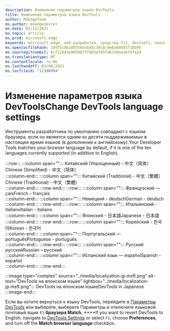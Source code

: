 ```yaml
---
description: Изменение параметров языка DevTools.
title: Изменение параметров языка DevTools
author: MSEdgeTeam
ms.author: msedgedevrel
ms.date: 02/12/2021
ms.topic: article
ms.prod: microsoft-edge
keywords: microsoft edge, веб-разработка, средства f12, devtools, локализация, лок, язык
ms.openlocfilehash: 14975c8b1807565eb45c38cbc9e6a6049171bb95
ms.sourcegitcommit: 6cf12643e9959873f8b5d785fd6158eeab74f424
ms.translationtype: MT
ms.contentlocale: ru-RU
ms.lasthandoff: 03/06/2021
ms.locfileid: "11398994"
---
```

# <a name="change-devtools-language-settings"></a><span data-ttu-id="6f82f-104">Изменение параметров языка DevTools</span><span class="sxs-lookup"><span data-stu-id="6f82f-104">Change DevTools language settings</span></span>  

<span data-ttu-id="6f82f-105">Инструменты разработчика по умолчанию совпадают с языком браузера, если он является одним из десяти поддерживаемых в настоящее время языков \(в дополнение к английскому\).</span><span class="sxs-lookup"><span data-stu-id="6f82f-105">Your Developer Tools matches your browser language by default, if it is one of the ten languages currently supported \(in addition to English\).</span></span>  

:::row:::
   :::column span="":::
      <span data-ttu-id="6f82f-106">Китайский \(Упрощенный\) - &#20013;&#25991;&#65288;&#31616;&#20307;&#65289;</span><span class="sxs-lookup"><span data-stu-id="6f82f-106">Chinese \(Simplified\) - &#20013;&#25991;&#65288;&#31616;&#20307;&#65289;</span></span>  
   :::column-end:::
   :::column span="":::
      <span data-ttu-id="6f82f-107">Китайский \(Traditional\) - &#20013;&#25991;&#65288;&#32321;&#39636;&#65289;</span><span class="sxs-lookup"><span data-stu-id="6f82f-107">Chinese \(Traditional\) - &#20013;&#25991;&#65288;&#32321;&#39636;&#65289;</span></span>  
   :::column-end:::
:::row-end:::
:::row:::
   :::column span="":::
      <span data-ttu-id="6f82f-108">Французский —&#231;ais</span><span class="sxs-lookup"><span data-stu-id="6f82f-108">French – fran&#231;ais</span></span>  
   :::column-end:::
   :::column span="":::
      <span data-ttu-id="6f82f-109">Немецкий - deutsch</span><span class="sxs-lookup"><span data-stu-id="6f82f-109">German - deutsch</span></span>  
   :::column-end:::
:::row-end:::
:::row:::
   :::column span="":::
      <span data-ttu-id="6f82f-110">Итальянский - italiano</span><span class="sxs-lookup"><span data-stu-id="6f82f-110">Italian - italiano</span></span>  
   :::column-end:::
   :::column span="":::
      <span data-ttu-id="6f82f-111">Японский - &#26085;&#26412;&#35486;</span><span class="sxs-lookup"><span data-stu-id="6f82f-111">Japanese - &#26085;&#26412;&#35486;</span></span>  
   :::column-end:::
:::row-end:::
:::row:::
   :::column span="":::
      <span data-ttu-id="6f82f-112">Корейский - &#54620;&#44397;&#50612;</span><span class="sxs-lookup"><span data-stu-id="6f82f-112">Korean - &#54620;&#44397;&#50612;</span></span>  
   :::column-end:::
   :::column span="":::
      <span data-ttu-id="6f82f-113">Португальский — portugu&#234;s</span><span class="sxs-lookup"><span data-stu-id="6f82f-113">Portuguese - portugu&#234;s</span></span>  
   :::column-end:::
:::row-end:::
:::row:::
   :::column span="":::
      <span data-ttu-id="6f82f-114">Русский  &#1088;&#1091;&#1089;&#1089;&#1082;&#1080;&#1081;</span><span class="sxs-lookup"><span data-stu-id="6f82f-114">Russian – &#1088;&#1091;&#1089;&#1089;&#1082;&#1080;&#1081;</span></span>  
   :::column-end:::
   :::column span="":::
      <span data-ttu-id="6f82f-115">Испанский язык — espa&#241;ol</span><span class="sxs-lookup"><span data-stu-id="6f82f-115">Spanish - espa&#241;ol</span></span>  
   :::column-end:::
:::row-end:::  

:::image type="complex" source="../media/localization-jp.msft.png" alt-text="DevTools на японском языке" lightbox="../media/localization-jp.msft.png":::
   <span data-ttu-id="6f82f-117">DevTools на японском языке</span><span class="sxs-lookup"><span data-stu-id="6f82f-117">DevTools in Japanese</span></span>  
:::image-end:::  

<span data-ttu-id="6f82f-118">Если вы хотите вернуться к языку DevTools, перейдите в [Параметры DevTools][DevtoolsCustomizeIndexSettings] или выберите, выберите Параметры и отключите языковой почтовый ящик `F1` **браузера Match.** \*\*\*\*</span><span class="sxs-lookup"><span data-stu-id="6f82f-118">If you want to revert DevTools to English, navigate to [DevTools Settings][DevtoolsCustomizeIndexSettings] or select `F1`, choose **Preferences**, and turn off the **Match browser language** checkbox.</span></span>  

<!-- links -->  

[DevtoolsCustomizeIndexSettings]: ./index.md#settings "Параметры — настройка средств разработчика Microsoft Edge | Документация Майкрософт"  
